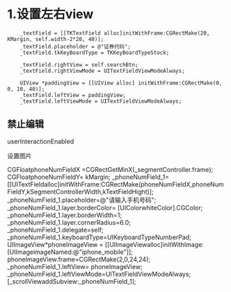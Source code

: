 # 1.设置左右view
        _textField = [[TKTextField alloc]initWithFrame:CGRectMake(20, KMargin, self.width-2*20, 40)];
        _textField.placeholder = @"证券代码";
        _textField.tkKeyBoardType = TKKeyBoardTypeStock;
        
        _textField.rightView = self.searchBtn;
        _textField.rightViewMode = UITextFieldViewModeAlways;
        
        UIView *paddingView = [[UIView alloc] initWithFrame:CGRectMake(0, 0, 10, 40)];
        _textField.leftView = paddingView;
        _textField.leftViewMode = UITextFieldViewModeAlways;


## 禁止编辑
userInteractionEnabled


设置图片  

CGFloatphoneNumFieldX =CGRectGetMinX(_segmentController.frame);
   CGFloatphoneNumFieldY= kMargin;
   _phoneNumField_1= [[UITextFieldalloc]initWithFrame:CGRectMake(phoneNumFieldX,phoneNumFieldY,kSegmentControllerWidth,kTextFieldHight)];
   _phoneNumField_1.placeholder=@"请输入手机号码";
   _phoneNumField_1.layer.borderColor= [UIColorwhiteColor].CGColor;
   _phoneNumField_1.layer.borderWidth=1;
   _phoneNumField_1.layer.cornerRadius=6.0;
   _phoneNumField_1.delegate=self;
   _phoneNumField_1.keyboardType=UIKeyboardTypeNumberPad;
   UIImageView*phoneImageView = [[UIImageViewalloc]initWithImage:[UIImageimageNamed:@"iphone_mobile"]];
    phoneImageView.frame=CGRectMake(2,0,24,24);
   _phoneNumField_1.leftView= phoneImageView;
    _phoneNumField_1.leftViewMode=UITextFieldViewModeAlways;
    [_scrollViewaddSubview:_phoneNumField_1];


